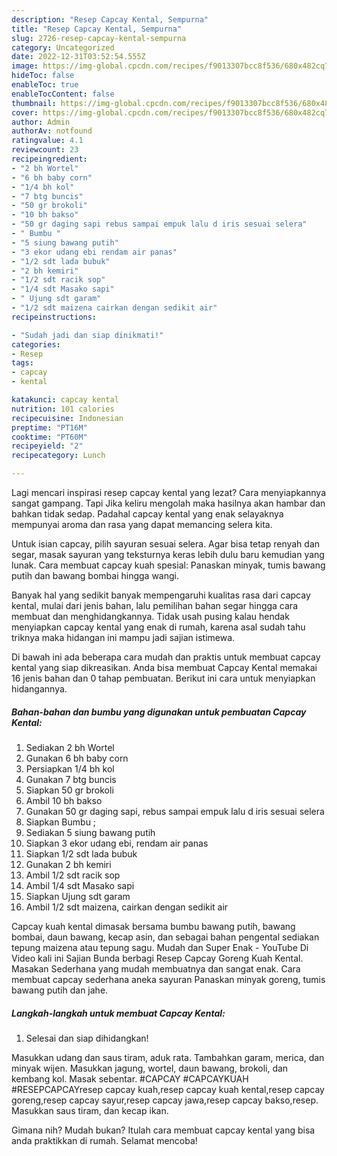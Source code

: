 ```yaml
---
description: "Resep Capcay Kental, Sempurna"
title: "Resep Capcay Kental, Sempurna"
slug: 2726-resep-capcay-kental-sempurna
category: Uncategorized
date: 2022-12-31T03:52:54.555Z
image: https://img-global.cpcdn.com/recipes/f9013307bcc8f536/680x482cq70/capcay-kental-foto-resep-utama.jpg
hideToc: false
enableToc: true
enableTocContent: false
thumbnail: https://img-global.cpcdn.com/recipes/f9013307bcc8f536/680x482cq70/capcay-kental-foto-resep-utama.jpg
cover: https://img-global.cpcdn.com/recipes/f9013307bcc8f536/680x482cq70/capcay-kental-foto-resep-utama.jpg
author: Admin
authorAv: notfound
ratingvalue: 4.1
reviewcount: 23
recipeingredient:
- "2 bh Wortel"
- "6 bh baby corn"
- "1/4 bh kol"
- "7 btg buncis"
- "50 gr brokoli"
- "10 bh bakso"
- "50 gr daging sapi rebus sampai empuk lalu d iris sesuai selera"
- " Bumbu "
- "5 siung bawang putih"
- "3 ekor udang ebi rendam air panas"
- "1/2 sdt lada bubuk"
- "2 bh kemiri"
- "1/2 sdt racik sop"
- "1/4 sdt Masako sapi"
- " Ujung sdt garam"
- "1/2 sdt maizena cairkan dengan sedikit air"
recipeinstructions:

- "Sudah jadi dan siap dinikmati!"
categories:
- Resep
tags:
- capcay
- kental

katakunci: capcay kental 
nutrition: 101 calories
recipecuisine: Indonesian
preptime: "PT16M"
cooktime: "PT60M"
recipeyield: "2"
recipecategory: Lunch

---
```



Lagi mencari inspirasi resep capcay kental yang lezat? Cara menyiapkannya sangat gampang. Tapi Jika keliru mengolah maka hasilnya akan hambar dan bahkan tidak sedap. Padahal capcay kental yang enak selayaknya mempunyai aroma dan rasa yang dapat memancing selera kita.


Untuk isian capcay, pilih sayuran sesuai selera. Agar bisa tetap renyah dan segar, masak sayuran yang teksturnya keras lebih dulu baru kemudian yang lunak. Cara membuat capcay kuah spesial: Panaskan minyak, tumis bawang putih dan bawang bombai hingga wangi.

Banyak hal yang sedikit banyak mempengaruhi kualitas rasa dari capcay kental, mulai dari jenis bahan, lalu pemilihan bahan segar hingga cara membuat dan menghidangkannya. Tidak usah pusing kalau hendak menyiapkan capcay kental yang enak di rumah, karena asal sudah tahu triknya maka hidangan ini mampu jadi sajian istimewa.


Di bawah ini ada beberapa cara mudah dan praktis untuk membuat capcay kental yang siap dikreasikan. Anda bisa membuat Capcay Kental memakai 16 jenis bahan dan 0 tahap pembuatan. Berikut ini cara untuk menyiapkan hidangannya.

<!--inarticleads1-->

##### Bahan-bahan dan bumbu yang digunakan untuk pembuatan Capcay Kental:

1. Sediakan 2 bh Wortel
1. Gunakan 6 bh baby corn
1. Persiapkan 1/4 bh kol
1. Gunakan 7 btg buncis
1. Siapkan 50 gr brokoli
1. Ambil 10 bh bakso
1. Gunakan 50 gr daging sapi, rebus sampai empuk lalu d iris sesuai selera
1. Siapkan  Bumbu ;
1. Sediakan 5 siung bawang putih
1. Siapkan 3 ekor udang ebi, rendam air panas
1. Siapkan 1/2 sdt lada bubuk
1. Gunakan 2 bh kemiri
1. Ambil 1/2 sdt racik sop
1. Ambil 1/4 sdt Masako sapi
1. Siapkan  Ujung sdt garam
1. Ambil 1/2 sdt maizena, cairkan dengan sedikit air


Capcay kuah kental dimasak bersama bumbu bawang putih, bawang bombai, daun bawang, kecap asin, dan sebagai bahan pengental sediakan tepung maizena atau tepung sagu. Mudah dan Super Enak - YouTube Di Video kali ini Sajian Bunda berbagi Resep Capcay Goreng Kuah Kental. Masakan Sederhana yang mudah membuatnya dan sangat enak. Cara membuat capcay sederhana aneka sayuran Panaskan minyak goreng, tumis bawang putih dan jahe. 

<!--inarticleads2-->

##### Langkah-langkah untuk membuat Capcay Kental:


1. Selesai dan siap dihidangkan!

Masukkan udang dan saus tiram, aduk rata. Tambahkan garam, merica, dan minyak wijen. Masukkan jagung, wortel, daun bawang, brokoli, dan kembang kol. Masak sebentar. #CAPCAY #CAPCAYKUAH #RESEPCAPCAYresep capcay kuah,resep capcay kuah kental,resep capcay goreng,resep capcay sayur,resep capcay jawa,resep capcay bakso,resep. Masukkan saus tiram, dan kecap ikan. 

Gimana nih? Mudah bukan? Itulah cara membuat capcay kental yang bisa anda praktikkan di rumah. Selamat mencoba!
